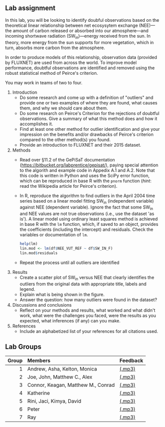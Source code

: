 ## Lab assignment

In this lab, you will be looking to identify doubful observations based on the theoretical linear relationship between net ecosysytem exchange (NEE)&mdash;the amount of carbon released or absorbed into our atmosphere&mdash;and incoming shortwave radiation (SW<sub>in</sub>)&mdash;energy received from the sun. 
In theory, more energy from the sun supports for more vegetation, which in turn, absorbs more carbon from the atmosphere.

In order to produce models of this relationship, observation data (provided by FLUXNET) are used from across the world.
To improve model performance, doubtful observations are identified and removed using the robust statistical method of Peirce's criterion.

You may work in teams of two to four.

1. Introduction
   - Do some research and come up with a definition of "outliers" and provide one or two examples of where they are found, what causes them, and why we should care about them.
   - Do some research on Peirce's Criterion for the rejections of doubtful observations.
       Give a summary of what this method does and how it accomplishes it.
   - Find at least one other method for outlier identification and give your impression on the benefits and/or drawbacks of Peirce's criterion compared to the other method(s) you found.
   - Provide an introduction to FLUXNET and their 2015 dataset. 
2. Methods 
    - Read over &sect;11.2 of the GePiSaT documentation (https://bitbucket.org/labprentice/gepisat/), paying special attention to the algorith and example code in Appedix A.1 and A.2. 
        Note that this code is written in Python and uses the SciPy error function, which can be reproduced in base R with the `pnorm` function (*hint*: read the Wikipedia article for Peirce's criterion).
    - In R, reproduce the algorithm to find outliers in the April 2004 time series based on a linear model fitting SW<sub>in</sub> (independent variable) against NEE (dependent variable). 
        Ignore the fact that some SW<sub>in</sub> and NEE values are not true observations (i.e., use the dataset 'as is').
        A linear model using ordinary least squares method is achieved in base R with the `lm` function, which, if saved to an object, provides the coefficients (including the intercept) and residuals.
        Check the variables or documentation of `lm`.

        ```R
        help(lm)
        lin.mod <- lm(df$NEE_VUT_REF ~ df$SW_IN_F)
        lin.mod$residuals
        ```
    - Repeat the process until all outliers are identified
3. Results
    - Create a scatter plot of SW<sub>in</sub> versus NEE that clearly identifies the outliers from the original data with appropriate title, labels and legend.
    - Explain what is being shown in the figure.
    - Answer the question: how many outliers were found in the dataset?
4. Discussions and conclusions
    - Reflect on your methods and results, what worked and what didn't work, what were the challenges you faced, were the results as you expected, what inferences (if any) can you make.
5. References
     - Include an alphabetized list of your references for all citations used.

## Lab Groups

| Group | Members | Feedback |
| ----: | :------ | -------- |
| 1 | Andrew, Asha, Kelton, Monica | [(.mp3)][grp1mp3] |
| 2 | Joe, John, Matthew C., Alex | [(.mp3)][grp2mp3]
| 3 | Connor, Keagan, Matthew M., Conrad | [(.mp3)][grp3mp3] |
| 4 | Katherine | [(.mp3)][grpkelmp3] |
| 5 | Rini, Jaci, Kimya, David | [(.mp3)][grp5mp3] |
| 6 | Peter | [(.mp3)][pwoomp3] |
| 7 | Ray | [(.mp3)][raymp3] |

[grp1mp3]: https://www.dropbox.com/s/yth163c1g2ei0eq/lab2_group1.mp3?dl=0
[grp2mp3]: https://www.dropbox.com/s/xe238fp49merwkx/lab2_group2.mp3?dl=0
[grp3mp3]: https://www.dropbox.com/s/8k7qzf4zgq14ln3/lab2_group3.mp3?dl=0
[grpkelmp3]: https://www.dropbox.com/s/fsyeqtvsun775j3/lab2_kelannen.mp3?dl=0
[grp5mp3]: https://www.dropbox.com/s/7hk2xx6pftk4f2k/lab2_group5.mp3?dl=0
[pwoomp3]: https://www.dropbox.com/s/5cjgprcsphjlq1g/lab2_peterwoo.mp3?dl=0
[raymp3]: https://www.dropbox.com/s/dkrkfy91s98oadi/lab2_rays1024.mp3?dl=0
